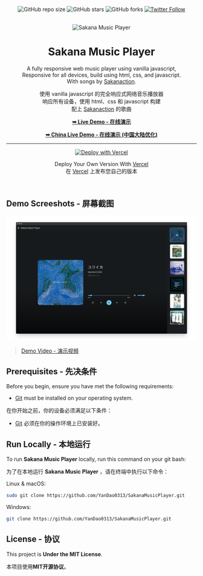 <div align="center">
  
  ![GitHub repo size](https://img.shields.io/github/repo-size/YanDao0313/SakanaMusicPlayer)
  ![GitHub stars](https://img.shields.io/github/stars/YanDao0313/SakanaMusicPlayer)
  ![GitHub forks](https://img.shields.io/github/forks/YanDao0313/SakanaMusicPlayer?style=social)
  [![Twitter Follow](https://img.shields.io/twitter/follow/yandao0313?style=social)](https://twitter.com/intent/follow?screen_name=yandao0313)

  <br />
  <img src="https://xingqiu-tuchuang-1256524210.cos.ap-shanghai.myqcloud.com/5115/SMP.png" alt="Sakana Music Player">
  <br />

  <h1 align="center">Sakana Music Player</h2>

  A fully responsive web music player using vanilla javascript, <br />Responsive for all devices, build using html, css, and javascript. <br />With songs by [Sakanaction](https://sakanaction.jp/).
  
  使用 vanilla javascript 的完全响应式网络音乐播放器<br />响应所有设备，使用 html、css 和 javascript 构建<br />配上 [Sakanaction](https://sakanaction.jp/) 的歌曲

  <a href="https://sakana-music-player.vercel.app/"><strong>➥ Live Demo - 在线演示</strong></a>
  
  <a href="https://music.xn--fhqw2khm122n.cn/"><strong>➥ China Live Demo - 在线演示 (中国大陆优化)</strong></a>
  
  ----------
  
  [![Deploy with Vercel](https://vercel.com/button)](https://vercel.com/new/clone?repository-url=https%3A%2F%2Fgithub.com%2FYanDao0313%2FSakanaMusicPlayer&project-name=SakanaMusicPlayer&repository-name=SakanaMusicPlayer&demo-title=Sakana%20Music%20Player&demo-description=A%20fully%20responsive%20web%20music%20player%20using%20vanilla%20javascript.%20&demo-url=https%3A%2F%2Fsakana-music-player.vercel.app%2F&demo-image=https%3A%2F%2Fxingqiu-tuchuang-1256524210.cos.ap-shanghai.myqcloud.com%2F5115%2F20221128221852.png)
  
  Deploy Your Own Version With [Vercel](https://vercel.com/new/clone?repository-url=https%3A%2F%2Fgithub.com%2FYanDao0313%2FSakanaMusicPlayer&project-name=SakanaMusicPlayer&repository-name=SakanaMusicPlayer&demo-title=Sakana%20Music%20Player&demo-description=A%20fully%20responsive%20web%20music%20player%20using%20vanilla%20javascript.%20&demo-url=https%3A%2F%2Fsakana-music-player.vercel.app%2F&demo-image=https%3A%2F%2Fxingqiu-tuchuang-1256524210.cos.ap-shanghai.myqcloud.com%2F5115%2F20221128221852.png)<br />在 [Vercel](https://vercel.com/new/clone?repository-url=https%3A%2F%2Fgithub.com%2FYanDao0313%2FSakanaMusicPlayer&project-name=SakanaMusicPlayer&repository-name=SakanaMusicPlayer&demo-title=Sakana%20Music%20Player&demo-description=A%20fully%20responsive%20web%20music%20player%20using%20vanilla%20javascript.%20&demo-url=https%3A%2F%2Fsakana-music-player.vercel.app%2F&demo-image=https%3A%2F%2Fxingqiu-tuchuang-1256524210.cos.ap-shanghai.myqcloud.com%2F5115%2F20221128221852.png) 上发布您自己的版本

</div>

<br />

## Demo Screeshots - 屏幕截图

![Sakana Music Player Desktop Demo](./profile_img/screely-1669691537686.png "Desktop Demo")

> [Demo Video - 演示视频](https://youtu.be/izUETrfEoMs)

## Prerequisites - 先决条件

Before you begin, ensure you have met the following requirements:

* [Git](https://git-scm.com/downloads "Download Git") must be installed on your operating system.

在你开始之前，你的设备必须满足以下条件：

* [Git](https://git-scm.com/downloads "Download Git") 必须在你的操作环境上已安装好。

## Run Locally - 本地运行

To run **Sakana Music Player** locally, run this command on your git bash:

为了在本地运行 **Sakana Music Player** ，请在终端中执行以下命令：

Linux & macOS:

```bash
sudo git clone https://github.com/YanDao0313/SakanaMusicPlayer.git
```

Windows:

```bash
git clone https://github.com/YanDao0313/SakanaMusicPlayer.git
```

## License - 协议

This project is **Under the MIT License**. 

本项目使用**MIT开源协议**。
